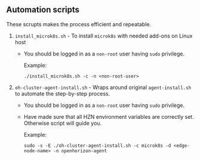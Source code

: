## Automation scripts
These scrupts makes the process efficient and repeatable.

1. `install_microk8s.sh` - To install `microk8s` with needed add-ons on Linux host
   - You should be logged in as a `non-root` user having `sudo` privilege.
     
     Example:
     ```
     ./install_microk8s.sh -c -n <non-root-user>
     ```
2. `oh-cluster-agent-install.sh` - Wraps around original `agent-install.sh` to automate the step-by-step process.
    - You should be logged in as a `non-root` user having `sudo` privilege.
    - Have made sure that all HZN environment variables are correctly set. Otherwise script will guide you. 

      Example:
      ```
      sudo -s -E ./oh-cluster-agent-install.sh -c microk8s -d <edge-node-name> -n openhorizon-agent
      ```
